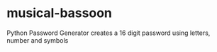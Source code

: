 # musical-bassoon
Python Password Generator creates a 16 digit password using letters, number and symbols
